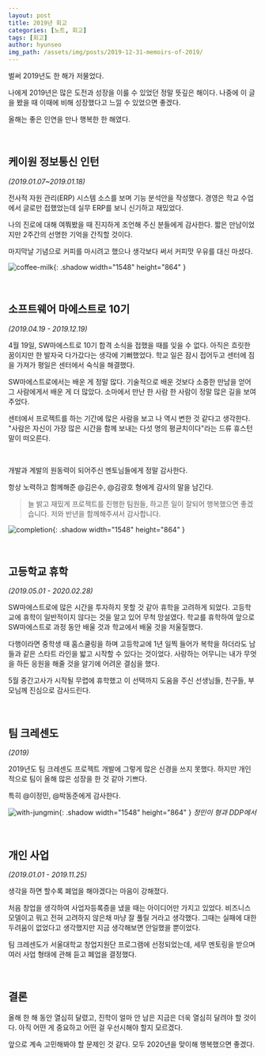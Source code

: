 ```yaml
---
layout: post
title: 2019년 회고
categories: [노트, 회고]
tags: [회고]
author: hyunseo
img_path: /assets/img/posts/2019-12-31-memoirs-of-2019/
---
```


벌써 2019년도 한 해가 저물었다.

나에게 2019년은 많은 도전과 성장을 이룰 수 있었던 정말 뜻깊은 해이다. 나중에 이 글을 봤을 때 이때에 비해 성장했다고 느낄 수 있었으면 좋겠다.

올해는 좋은 인연을 만나 행복한 한 해였다.

<br>

## 케이원 정보통신 인턴

_(2019.01.07~2019.01.18)_

전사적 자원 관리(ERP) 시스템 소스를 보며 기능 분석안을 작성했다. 경영은 학교 수업에서 글로만 접했었는데 실무 ERP를 보니 신기하고 재밌었다.

나의 진로에 대해 여쭤봤을 때 진지하게 조언해 주신 분들에게 감사한다. 짧은 만남이었지만 2주간의 선명한 기억을 간직할 것이다.

마지막날 기념으로 커피를 마시려고 했으나 생각보다 써서 커피맛 우유를 대신 마셨다.

![coffee-milk](coffee-milk.jpg){: .shadow width="1548" height="864" }

<br>

## 소프트웨어 마에스트로 10기

_(2019.04.19 - 2019.12.19)_

4월 19일, SW마에스트로 10기 합격 소식을 접했을 때를 잊을 수 없다. 아직은 흐릿한 꿈이지만 한 발자국 다가갔다는 생각에 기뻐했었다. 학교 일은 잠시 접어두고 센터에 짐을 가져가 평일은 센터에서 숙식을 해결했다.

SW마에스트로에서는 배운 게 정말 많다. 기술적으로 배운 것보다 소중한 만남을 얻어 그 사람에게서 배운 게 더 많았다. 소마에서 만난 한 사람 한 사람이 정말 많은 길을 보여주었다.

센터에서 프로젝트를 하는 기간에 많은 사람을 보고 나 역시 변한 것 같다고 생각한다. "사람은 자신이 가장 많은 시간을 함께 보내는 다섯 명의 평균치이다"라는 드류 휴스턴 말이 떠오른다.

<br>

개발과 계발의 원동력이 되어주신 멘토님들에게 정말 감사한다.

항상 노력하고 함께해준 @김은수, @김광호 형에게 감사의 말을 남긴다.

> 늘 밝고 재밌게 프로젝트를 진행한 팀원들, 하고픈 일이 잘되어 행복했으면 좋겠습니다. 저와 반년을 함께해주셔서 감사합니다.

![completion](completion.jpg){: .shadow width="1548" height="864" }

<br>

## 고등학교 휴학

_(2019.05.01 - 2020.02.28)_

SW마에스트로에 많은 시간을 투자하지 못할 것 같아 휴학을 고려하게 되었다. 고등학교에 휴학이 일반적이지 않다는 것을 알고 있어 무척 망설였다. 학교를 휴학하여 앞으로 SW마에스트로 과정 동안 배울 것과 학교에서 배울 것을 저울질했다.

다행이라면 중학생 때 홈스쿨링을 하며 고등학교에 1년 일찍 들어가 복학을 하더라도 남들과 같은 스타트 라인을 밟고 시작할 수 있다는 것이었다. 사랑하는 어무니는 내가 무엇을 하든 응원을 해줄 것을 알기에 어려운 결심을 했다.

5월 중간고사가 시작될 무렵에 휴학했고 이 선택까지 도움을 주신 선생님들, 친구들, 부모님께 진심으로 감사드린다.

<br>

## 팀 크레센도

_(2019)_

2019년도 팀 크레센도 프로젝트 개발에 그렇게 많은 신경을 쓰지 못했다. 하지만 개인적으로 팀이 올해 많은 성장을 한 것 같아 기쁘다.

특히 @이정민, @박동준에게 감사한다.

![with-jungmin](with-jungmin.jpg){: .shadow width="1548" height="864" }
_정민이 형과 DDP에서_

<br>

## 개인 사업

_(2019.01.01 - 2019.11.25)_

생각을 하면 할수록 폐업을 해야겠다는 마음이 강해졌다.

처음 창업을 생각하여 사업자등록증을 냈을 때는 아이디어만 가지고 있었다.
비즈니스 모델이고 뭐고 전혀 고려하지 않은채 마냥 잘 풀릴 거라고 생각했다. 그때는 실패에 대한 두려움이 없었다고 생각했지만 지금 생각해보면 안일했을 뿐이었다.

팀 크레센도가 서울대학교 창업지원단 프로그램에 선정되었는데, 세무 멘토링을 받으며 여러 사업 형태에 관해 듣고 폐업을 결정했다.

<br>

## 결론

올해 한 해 동안 열심히 달렸고, 진학이 얼마 안 남은 지금은 더욱 열심히 달려야 할 것이다. 아직 어떤 게 중요하고 어떤 걸 우선시해야 할지 모르겠다.

앞으로 계속 고민해봐야 할 문제인 것 같다. 모두 2020년을 맞이해 행복했으면 좋겠다.